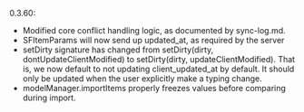 0.3.60:
- Modified core conflict handling logic, as documented by sync-log.md.
- SFItemParams will now send up updated_at, as required by the server
- setDirty signature has changed from setDirty(dirty, dontUpdateClientModified) to setDirty(dirty, updateClientModified). That is, we now default to not updating client_updated_at by default. It should only be updated when the user explicitly make a typing change.
- modelManager.importItems properly freezes values before comparing during import.
